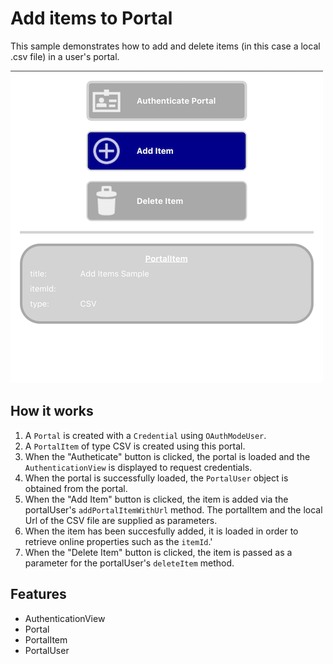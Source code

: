 # Add items to Portal

This sample demonstrates how to add and delete items (in this case a local .csv file) in a user's portal.

![](screenshot.png)

## How it works
1. A `Portal` is created with a `Credential` using `OAuthModeUser`.
2. A `PortalItem` of type CSV is created using this portal.
3. When the "Autheticate" button is clicked, the portal is loaded and the `AuthenticationView` is displayed to request credentials.
4. When the portal is successfully loaded, the `PortalUser` object is obtained from the portal.
5. When the "Add Item" button is clicked, the item is added via the portalUser's `addPortalItemWithUrl` method. The portalItem and the local Url of the CSV file are supplied as parameters.
6. When the item has been succesfully added, it is loaded in order to retrieve online properties such as the `itemId`.'
7. When the "Delete Item" button is clicked, the item is passed as a parameter for the portalUser's `deleteItem` method. 

## Features
- AuthenticationView
- Portal
- PortalItem
- PortalUser
